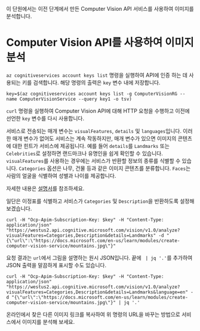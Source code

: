 이 단원에서는 이전 단계에서 만든 Computer Vision API 서비스를 사용하여 이미지를 분석합니다.

# <a name="analyzing-an-image-with-computer-vision-api"></a>Computer Vision API를 사용하여 이미지 분석

`az cognitiveservices account keys list` 명령을 실행하여 API에 인증 하는 데 사용되는 키를 검색합니다. 해당 명령의 출력은 `key` 변수 내에 저장합니다.

```azurecli
key=$(az cognitiveservices account keys list -g ComputerVisionRG --name ComputerVisionService --query key1 -o tsv)
```

`curl` 명령을 실행하여 Computer Vision API에 대해 HTTP 요청을 수행하고 이전에 선언한 `key` 변수를 다시 사용합니다.

서비스로 전송되는 매개 변수는 `visualFeatures`, `details` 및 `languages`입니다. 이러한 매개 변수가 없어도 서비스는 계속 작동하지만, 매개 변수가 있으면 이미지의 콘텐츠에 대한 힌트가 서비스에 제공됩니다. 예를 들어 `details`를 `Landmarks` 또는 `Celebrities`로 설정하면 랜드마크나 유명인을 쉽게 확인할 수 있습니다. `visualFeatures`를 사용하는 경우에는 서비스가 반환할 정보의 종류를 식별할 수 있습니다. `Categories` 옵션은 나무, 건물 등과 같은 이미지 콘텐츠를 분류합니다. `Faces`는 사람의 얼굴을 식별하여 성별과 나이를 제공합니다.

자세한 내용은 [설명서](https://westus.dev.cognitive.microsoft.com/docs/services/56f91f2d778daf23d8ec6739/operations/56f91f2e778daf14a499e1fa)를 참조하세요.

일단은 이정표를 식별하고 서비스가 `Categories` 및 `Description`을 반환하도록 설정해 보겠습니다.

```azurecli
curl -H "Ocp-Apim-Subscription-Key: $key" -H "Content-Type: application/json" "https://westus2.api.cognitive.microsoft.com/vision/v1.0/analyze?visualFeatures=Categories,Description&details=Landmarks" -d "{\"url\":\"https://docs.microsoft.com/en-us/learn/modules/create-computer-vision-service/mountains.jpg\"}"
```

요청 결과는 `url`에서 그림을 설명하는 원시 JSON입니다. 끝에 ` | jq '.'`를 추가하여 JSON 출력을 말끔하게 표시할 수도 있습니다.

```azurecli
curl -H "Ocp-Apim-Subscription-Key: $key" -H "Content-Type: application/json" "https://westus2.api.cognitive.microsoft.com/vision/v1.0/analyze?visualFeatures=Categories,Description&details=Landmarks&language=en" -d "{\"url\":\"https://docs.microsoft.com/en-us/learn/modules/create-computer-vision-service/mountains.jpg\"}" | jq '.'
```

온라인에서 찾은 다른 이미지 링크를 복사하여 위 명령의 URL을 바꾸는 방법으로 서비스에서 이미지를 분석해 보세요.
